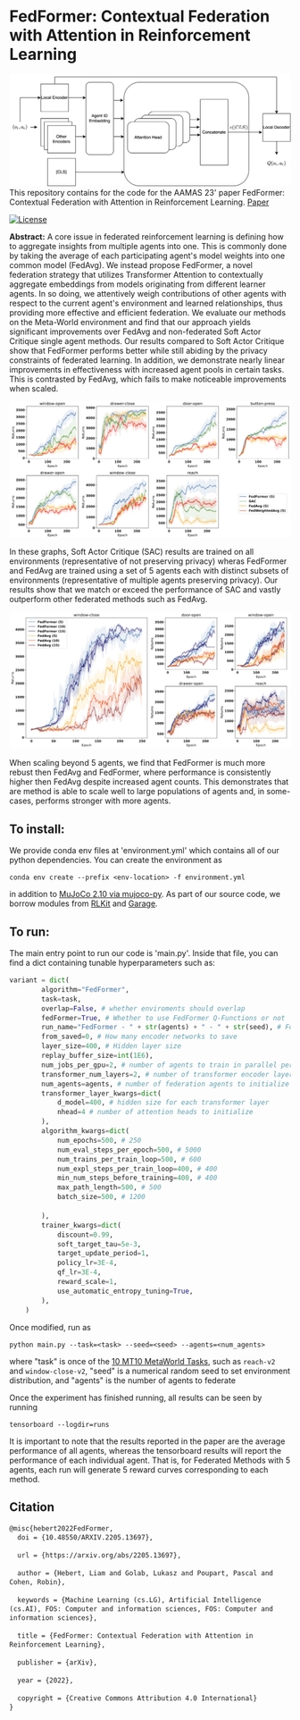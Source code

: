# FedFormer: Contextual Federation with Attention in Reinforcement Learning
![Architecture](https://github.com/liamhebert/FedFormer/raw/main/FedFormer%20Architecture.png)
This repository contains for the code for the AAMAS 23' paper FedFormer: Contextual Federation with Attention in Reinforcement Learning. [Paper](https://arxiv.org/abs/2205.13697)

[![License](https://img.shields.io/badge/license-MIT-blue.svg)](https://github.com/liamhebert/FedFormer/blob/main/LICENSE)

**Abstract:**
A core issue in federated reinforcement learning is defining how to aggregate insights from multiple agents into one. This is commonly done by taking the average of each participating agent's model weights into one common model (FedAvg). We instead propose FedFormer, a novel federation strategy that utilizes Transformer Attention to contextually aggregate embeddings from models originating from different learner agents. In so doing, we attentively weigh contributions of other agents with respect to the current agent's environment and learned relationships, thus providing more effective and efficient federation. We evaluate our methods on the Meta-World environment and find that our approach yields significant improvements over FedAvg and non-federated Soft Actor Critique single agent methods. Our results compared to Soft Actor Critique show that FedFormer performs better while still abiding by the privacy constraints of federated learning. In addition, we demonstrate nearly linear improvements in effectiveness with increased agent pools in certain tasks. This is contrasted by FedAvg, which fails to make noticeable improvements when scaled. 

![Results on MT10](https://github.com/liamhebert/FedFormer/raw/main/figure2-all-tasks-results.png)

In these graphs, Soft Actor Critique (SAC) results are trained on all environments (representative of not preserving privacy) wheras FedFormer and FedAvg are trained using a set of 5 agents each with distinct subsets of environments (representative of multiple agents preserving privacy). Our results show that we match or exceed the performance of SAC and vastly outperform other federated methods such as FedAvg. 

![Results of FedFormer Scaled](https://github.com/liamhebert/FedFormer/raw/main/figure3-scaling-fedavg-results.png)

When scaling beyond 5 agents, we find that FedFormer is much more rebust then FedAvg and FedFormer, where performance is consistently higher then FedAvg despite increased agent counts. This demonstrates that are method is able to scale well to large populations of agents and, in some-cases, performs stronger with more agents. 

## To install:
We provide conda env files at 'environment.yml' which contains all of our python dependencies. You can create the environment as 
```shell
conda env create --prefix <env-location> -f environment.yml
```
in addition to [MuJoCo 2.10 via mujoco-py](https://github.com/openai/mujoco-py). As part of our source code, we borrow modules from [RLKit](https://github.com/rail-berkeley/rlkit) and [Garage](https://github.com/rlworkgroup/garage). 

## To run: 
The main entry point to run our code is 'main.py'. Inside that file, you can find a dict containing tunable hyperparameters such as: 
```python
variant = dict(
        algorithm="FedFormer",
        task=task,
        overlap=False, # whether enviroments should overlap
        fedFormer=True, # Whether to use FedFormer Q-Functions or not
        run_name="FedFormer - " + str(agents) + " - " + str(seed), # For logging purposes
        from_saved=0, # How many encoder networks to save 
        layer_size=400, # Hidden layer size
        replay_buffer_size=int(1E6), 
        num_jobs_per_gpu=2, # number of agents to train in parallel per gpu
        transformer_num_layers=2, # number of transformer encoder layers to use
        num_agents=agents, # number of federation agents to initialize
        transformer_layer_kwargs=dict(
            d_model=400, # hidden size for each transformer layer
            nhead=4 # number of attention heads to initialize
        ),
        algorithm_kwargs=dict(
            num_epochs=500, # 250
            num_eval_steps_per_epoch=500, # 5000
            num_trains_per_train_loop=500, # 600
            num_expl_steps_per_train_loop=400, # 400
            min_num_steps_before_training=400, # 400
            max_path_length=500, # 500
            batch_size=500, # 1200
            
        ),
        trainer_kwargs=dict(
            discount=0.99,
            soft_target_tau=5e-3,
            target_update_period=1,
            policy_lr=3E-4,
            qf_lr=3E-4,
            reward_scale=1,
            use_automatic_entropy_tuning=True,
        ),
    )
```
Once modified, run as 
```
python main.py --task=<task> --seed=<seed> --agents=<num_agents> 
```
where "task" is once of the [10 MT10 MetaWorld Tasks](https://meta-world.github.io/figures/ml10.gif), such as `reach-v2` and `window-close-v2`, "seed" is a numerical random seed to set environment distribution, and "agents" is the number of agents to federate
    
Once the experiment has finished running, all results can be seen by running 
```
tensorboard --logdir=runs
```
It is important to note that the results reported in the paper are the average performance of all agents, whereas the tensorboard results will report the performance of each individual agent. That is, for Federated Methods with 5 agents, each run will generate 5 reward curves corresponding to each method. 

## Citation
```
@misc{hebert2022FedFormer,
  doi = {10.48550/ARXIV.2205.13697},
  
  url = {https://arxiv.org/abs/2205.13697},
  
  author = {Hebert, Liam and Golab, Lukasz and Poupart, Pascal and Cohen, Robin},
  
  keywords = {Machine Learning (cs.LG), Artificial Intelligence (cs.AI), FOS: Computer and information sciences, FOS: Computer and information sciences},
  
  title = {FedFormer: Contextual Federation with Attention in Reinforcement Learning},
  
  publisher = {arXiv},
  
  year = {2022},
  
  copyright = {Creative Commons Attribution 4.0 International}
}
```
